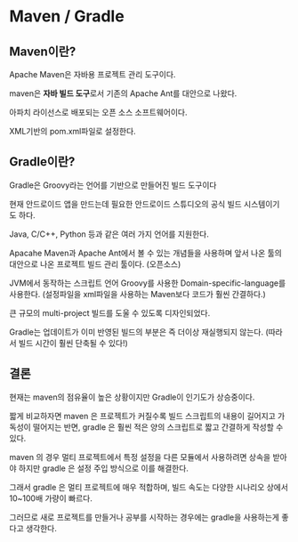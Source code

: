 # **Maven / Gradle**

## **Maven이란?**

Apache Maven은 자바용 프로젝트 관리 도구이다.

maven은 **자바 빌드 도구**로서 기존의 Apache Ant를 대안으로 나왔다.

아파치 라이선스로 배포되는 오픈 소스 소프트웨어이다.

XML기반의 pom.xml파일로 설정한다.

## **Gradle이란?**

Gradle은 Groovy라는 언어를 기반으로 만들어진 빌드 도구이다

현재 안드로이드 앱을 만드는데 필요한 안드로이드 스튜디오의 공식 빌드 시스템이기도 하다.

Java, C/C++, Python 등과 같은 여러 가지 언어를 지원한다.

Apacahe Maven과 Apache Ant에서 볼 수 있는 개념들을 사용하며 앞서 나온 툴의 대안으로 나온 프로젝트 빌드 관리 툴이다. (오픈소스)

JVM에서 동작하는 스크립트 언어 Groovy를 사용한 Domain-specific-language를 사용한다. (설정파일을 xml파일을 사용하는 Maven보다 코드가 훨씬 간결하다.)

큰 규모의 multi-project 빌드를 도울 수 있도록 디자인되었다.

Gradle는 업데이트가 이미 반영된 빌드의 부분은 즉 더이상 재실행되지 않는다. (따라서 빌드 시간이 훨씬 단축될 수 있다!)

## **결론**

현재는 maven의 점유율이 높은 상황이지만 Gradle이 인기도가 상승중이다.

짧게 비교하자면 maven 은 프로젝트가 커질수록 빌드 스크립트의 내용이 길어지고 가독성이 떨어지는 반면, gradle 은 훨씬 적은 양의 스크립트로 짧고 간결하게 작성할 수 있다.

maven 의 경우 멀티 프로젝트에서 특정 설정을 다른 모듈에서 사용하려면 상속을 받아야 하지만 gradle 은 설정 주입 방식으로 이를 해결한다.

그래서 gradle 은 멀티 프로젝트에 매우 적합하며, 빌드 속도는 다양한 시나리오 상에서 10~100배 가량이 빠르다.

그러므로 새로 프로젝트를 만들거나 공부를 시작하는 경우에는 gradle을 사용하는게 좋다고 생각한다.
